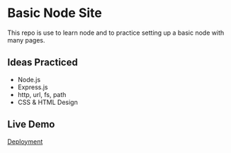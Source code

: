 # Basic Node Site

This repo is use to learn node and to practice setting up a basic node with many pages.

## Ideas Practiced
* Node.js
* Express.js
* http, url, fs, path
* CSS & HTML Design

 ## Live Demo
[Deployment](https://basic-node-site-1.scott-hall7.repl.co)

 